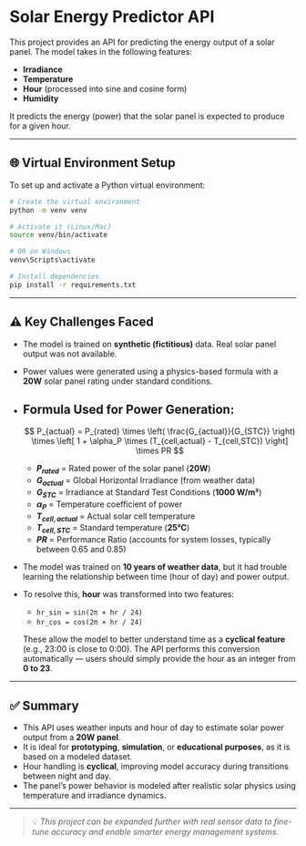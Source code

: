 # Solar Energy Predictor API

This project provides an API for predicting the energy output of a solar panel. The model takes in the following features:

- **Irradiance**  
- **Temperature**  
- **Hour** (processed into sine and cosine form)  
- **Humidity**  

It predicts the energy (power) that the solar panel is expected to produce for a given hour.

---

## 🌐 Virtual Environment Setup

To set up and activate a Python virtual environment:

```bash
# Create the virtual environment
python -m venv venv

# Activate it (Linux/Mac)
source venv/bin/activate

# OR on Windows
venv\Scripts\activate

# Install dependencies
pip install -r requirements.txt
```

---

## ⚠️ Key Challenges Faced

- The model is trained on **synthetic (fictitious)** data. Real solar panel output was not available.
- Power values were generated using a physics-based formula with a **20W** solar panel rating under standard conditions.
  
- ## **Formula Used for Power Generation**:

  $$
  P_{actual} = P_{rated} \times \left( \frac{G_{actual}}{G_{STC}} \right) \times \left[ 1 + \alpha_P \times (T_{cell,actual} - T_{cell,STC}) \right] \times PR
  $$

  - **$P_{rated}$** = Rated power of the solar panel (**20W**)  
  - **$G_{actual}$** = Global Horizontal Irradiance (from weather data)  
  - **$G_{STC}$** = Irradiance at Standard Test Conditions (**1000 W/m²**)  
  - **$\alpha_P$** = Temperature coefficient of power  
  - **$T_{cell,actual}$** = Actual solar cell temperature  
  - **$T_{cell,STC}$** = Standard temperature (**25°C**)  
  - **$PR$** = Performance Ratio (accounts for system losses, typically between 0.65 and 0.85)

- The model was trained on **10 years of weather data**, but it had trouble learning the relationship between time (hour of day) and power output.

- To resolve this, **hour** was transformed into two features:  
  - `hr_sin = sin(2π × hr / 24)`  
  - `hr_cos = cos(2π × hr / 24)`

  These allow the model to better understand time as a **cyclical feature** (e.g., 23:00 is close to 0:00). The API performs this conversion automatically — users should simply provide the hour as an integer from **0 to 23**.

---




## ✅ Summary

- This API uses weather inputs and hour of day to estimate solar power output from a **20W panel**.
- It is ideal for **prototyping**, **simulation**, or **educational purposes**, as it is based on a modeled dataset.
- Hour handling is **cyclical**, improving model accuracy during transitions between night and day.
- The panel’s power behavior is modeled after realistic solar physics using temperature and irradiance dynamics.

---

> 💡 *This project can be expanded further with real sensor data to fine-tune accuracy and enable smarter energy management systems.*
